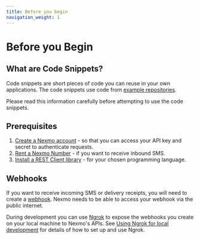 ```yaml
---
title: Before you begin
navigation_weight: 1
---
```


# Before you Begin

## What are Code Snippets?

Code snippets are short pieces of code you can reuse in your own applications.
The code snippets use code from [example repositories](https://github.com/topics/nexmo-quickstart).

Please read this information carefully before attempting to use the code snippets. 

## Prerequisites

1. [Create a Nexmo account](/account/guides/dashboard-management#create-and-configure-a-nexmo-account) - so that you can access your API key and secret to authenticate requests.
2. [Rent a Nexmo Number](/numbers/guides/number-management#rent-a-virtual-number) - if you want to receive inbound SMS.
3. [Install a REST Client library](/tools) - for your chosen programming language.

## Webhooks

If you want to receive incoming SMS or delivery receipts, you will need to create a [webhook](/concepts/guides/webhooks). Nexmo needs to be able to access your webhook via the public internet.

During development you can use [Ngrok](https://ngrok.com) to expose the webhooks you create on your local machine to Nexmo's APIs. See [Using Ngrok for local development](/concepts/guides/testing-with-ngrok) for details of how to set up and use Ngrok.


